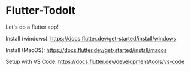 # Flutter-TodoIt
Let's do a flutter app!

Install (windows): https://docs.flutter.dev/get-started/install/windows

Install (MacOS): https://docs.flutter.dev/get-started/install/macos

Setup with VS Code: https://docs.flutter.dev/development/tools/vs-code

